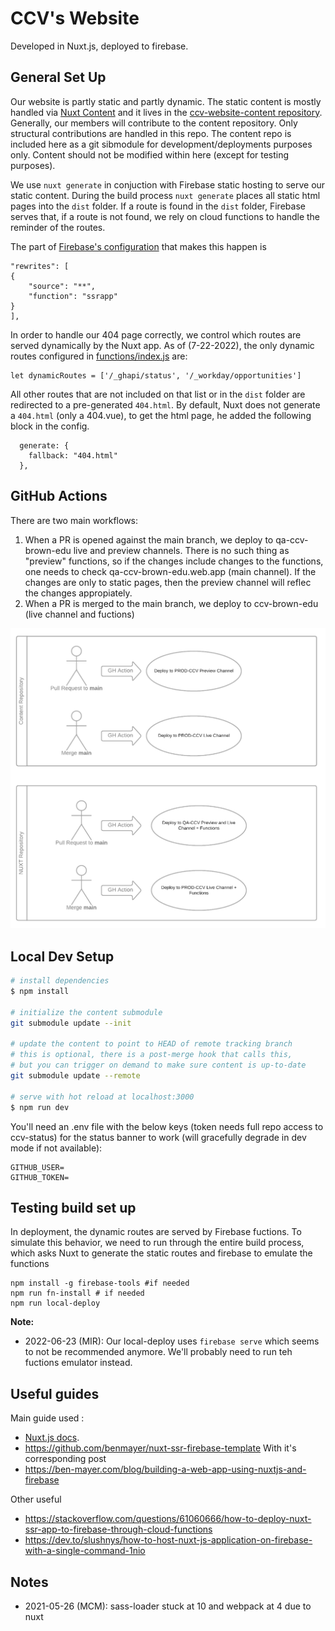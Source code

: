 # CCV's Website

Developed in Nuxt.js, deployed to firebase. 

## General Set Up

Our website is partly static and partly dynamic. The static content is mostly handled via [Nuxt Content](https://content.nuxtjs.org) and it lives in the [ccv-website-content repository](https://github.com/brown-ccv/ccv-website-content). Generally, our members will contribute to the content repository. Only structural contributions are handled in this repo. The content repo is included here as a git sibmodule for development/deployments purposes only. Content should not be modified within here (except for testing purposes).

We use `nuxt generate` in conjuction with Firebase static hosting to serve our static content. During the build process `nuxt generate` places all static html pages into the `dist` folder. If a route is found in the `dist` folder, Firebase serves that, if a route is not found, we rely on cloud functions to handle the reminder of the routes.

The part of [Firebase's configuration](firebase.json) that makes this happen is 

```
"rewrites": [
{
    "source": "**",
    "function": "ssrapp"
}
],
```

In order to handle our 404 page correctly, we control which routes are served dynamically by the Nuxt app. As of (7-22-2022), the only dynamic routes configured in [functions/index.js](functions/index.js) are:

```
let dynamicRoutes = ['/_ghapi/status', '/_workday/opportunities']
```

All other routes that are not included on that list or in the `dist` folder are redirected to a pre-generated `404.html`. By default, Nuxt does not generate a `404.html` (only a 404.vue), to get the html page, he added the following block in the config.

```
  generate: {
    fallback: "404.html"
  },
```

## GitHub Actions

There are two main workflows:

1. When a PR is opened against the main branch, we deploy to qa-ccv-brown-edu live and preview channels.
   There is no such thing as "preview" functions, so if the changes include changes to the functions, one needs to check qa-ccv-brown-edu.web.app (main channel). If the changes are only to static pages, then the preview channel will reflec the changes appropiately.
2. When a PR is merged to the main branch, we deploy to ccv-brown-edu (live channel and fuctions)

![GitHub Actions Flow](actions-flow.png)

## Local Dev Setup

```bash
# install dependencies
$ npm install

# initialize the content submodule
git submodule update --init

# update the content to point to HEAD of remote tracking branch
# this is optional, there is a post-merge hook that calls this,
# but you can trigger on demand to make sure content is up-to-date
git submodule update --remote

# serve with hot reload at localhost:3000
$ npm run dev
```

You'll need an .env file with the below keys (token needs full repo access to ccv-status) for the status banner to work (will gracefully degrade in dev mode if not available):

```
GITHUB_USER=
GITHUB_TOKEN=
```

## Testing build set up

In deployment, the dynamic routes are served by Firebase fuctions. To simulate this behavior, we need to run through the entire build process, which asks Nuxt to generate the static routes and firebase to emulate the functions

```
npm install -g firebase-tools #if needed
npm run fn-install # if needed
npm run local-deploy
```

**Note:**
* 2022-06-23 (MIR): Our local-deploy uses `firebase serve` which seems to not be recommended anymore. We'll probably need to run teh fuctions emulator instead. 

## Useful guides

Main guide used :
* [Nuxt.js docs](https://nuxtjs.org).
* https://github.com/benmayer/nuxt-ssr-firebase-template
With it's corresponding post
* https://ben-mayer.com/blog/building-a-web-app-using-nuxtjs-and-firebase

Other useful
* https://stackoverflow.com/questions/61060666/how-to-deploy-nuxt-ssr-app-to-firebase-through-cloud-functions
* https://dev.to/slushnys/how-to-host-nuxt-js-application-on-firebase-with-a-single-command-1nio


## Notes

* 2021-05-26 (MCM): sass-loader stuck at 10 and webpack at 4 due to nuxt
